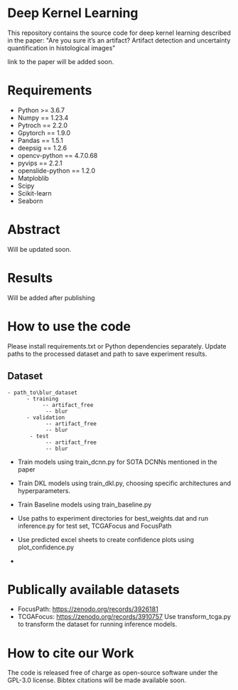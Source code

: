 # Deep Kernel Learning
This repository contains the source code for deep kernel learning described in the paper: "Are you sure it’s an artifact? Artifact detection and uncertainty quantification in histological images"

link to the paper will be added soon.

# Requirements
- Python >= 3.6.7
- Numpy == 1.23.4
- Pytroch == 2.2.0
- Gpytorch == 1.9.0
- Pandas == 1.5.1
- deepsig == 1.2.6
- opencv-python == 4.7.0.68
- pyvips == 2.2.1
- openslide-python == 1.2.0
- Matploblib
- Scipy
- Scikit-learn
- Seaborn

# Abstract
Will be updated soon.

# Results
Will be added after publishing

# How to use the code
Please install requirements.txt or Python dependencies separately.
Update paths to the processed dataset and path to save experiment results.
## Dataset 

```
- path_to\blur_dataset
      - training
           -- artifact_free
            -- blur
      - validation
            -- artifact_free
            -- blur
       - test
            -- artifact_free
            -- blur
```

- Train models using train_dcnn.py for SOTA DCNNs mentioned in the paper
- Train DKL models using train_dkl.py, choosing specific architectures and hyperparameters.
- Train Baseline models using train_baseline.py

- Use paths to experiment directories for best_weights.dat and run inference.py for test set, TCGAFocus and FocusPath
- Use predicted excel sheets to create confidence plots using plot_confidence.py
- 
# Publically available datasets
- FocusPath: https://zenodo.org/records/3926181
- TCGAFocus: https://zenodo.org/records/3910757
Use transform_tcga.py to transform the dataset for running inference models.
   
# How to cite our Work
The code is released free of charge as open-source software under the GPL-3.0 license. Bibtex citations will be made available soon.

